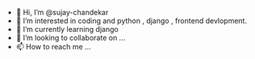 - 👋 Hi, I’m @sujay-chandekar
- 👀 I’m interested in coding and python , django , frontend devlopment.
- 🌱 I’m currently learning django
- 💞️ I’m looking to collaborate on ...
- 📫 How to reach me ...

<!---
sujay-chandekar/sujay-chandekar is a ✨ special ✨ repository because its `README.md` (this file) appears on your GitHub profile.
You can click the Preview link to take a look at your changes.
--->
